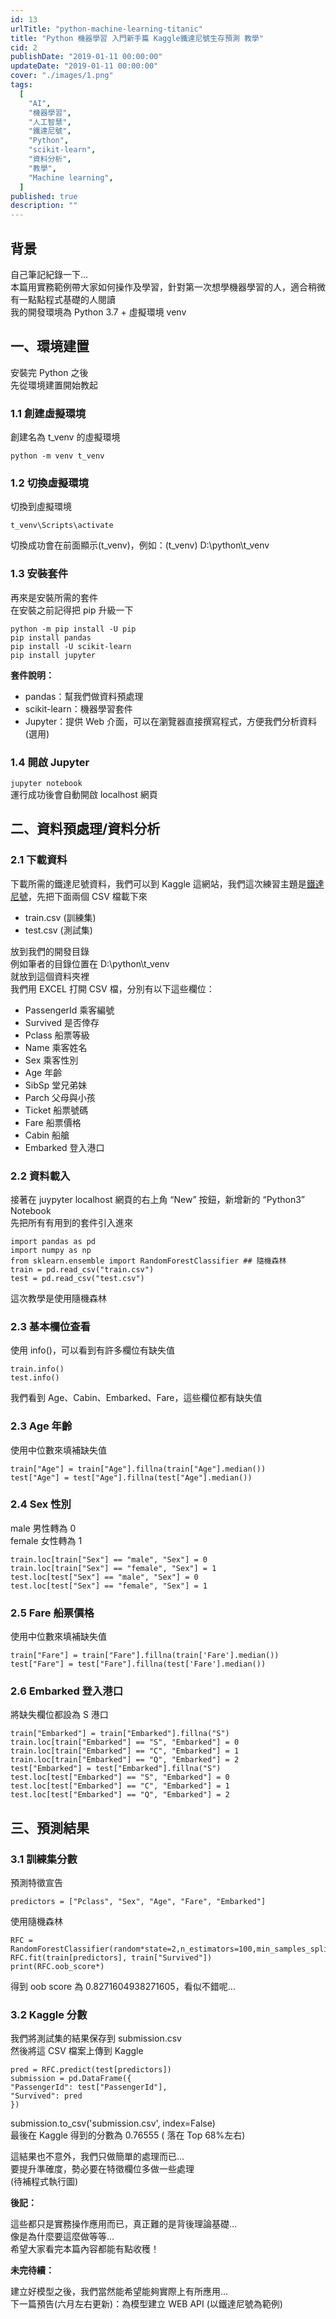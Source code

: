 ```yaml
---
id: 13
urlTitle: "python-machine-learning-titanic"
title: "Python 機器學習 入門新手篇 Kaggle鐵達尼號生存預測 教學"
cid: 2
publishDate: "2019-01-11 00:00:00"
updateDate: "2019-01-11 00:00:00"
cover: "./images/1.png"
tags:
  [
    "AI",
    "機器學習",
    "人工智慧",
    "鐵達尼號",
    "Python",
    "scikit-learn",
    "資料分析",
    "教學",
    "Machine learning",
  ]
published: true
description: ""
---
```


## 背景

自己筆記紀錄一下…  
本篇用實務範例帶大家如何操作及學習，針對第一次想學機器學習的人，適合稍微有一點點程式基礎的人閱讀  
我的開發環境為 Python 3.7 + 虛擬環境 venv

## 一、環境建置

安裝完 Python 之後  
先從環境建置開始教起

### 1.1 創建虛擬環境

創建名為 t_venv 的虛擬環境

```python{numberLines: true}
python -m venv t_venv
```

### 1.2 切換虛擬環境

切換到虛擬環境

```python{numberLines: true}
t_venv\Scripts\activate
```

切換成功會在前面顯示(t_venv)，例如：(t_venv) D:\python\t_venv

### 1.3 安裝套件

再來是安裝所需的套件  
在安裝之前記得把 pip 升級一下

```python{numberLines: true}
python -m pip install -U pip
pip install pandas
pip install -U scikit-learn
pip install jupyter
```

**套件說明：**

- pandas：幫我們做資料預處理
- scikit-learn：機器學習套件
- Jupyter：提供 Web 介面，可以在瀏覽器直接撰寫程式，方便我們分析資料 (選用)

### 1.4 開啟 Jupyter

`jupyter notebook`  
運行成功後會自動開啟 localhost 網頁

## 二、資料預處理/資料分析

### 2.1 下載資料

下載所需的鐵達尼號資料，我們可以到 Kaggle 這網站，我們這次練習主題是[鐵達尼號](https://www.kaggle.com/c/titanic/data)，先把下面兩個 CSV 檔載下來

- train.csv (訓練集)
- test.csv (測試集)

放到我們的開發目錄  
例如筆者的目錄位置在 D:\python\t_venv  
就放到這個資料夾裡  
我們用 EXCEL 打開 CSV 檔，分別有以下這些欄位：

- PassengerId 乘客編號
- Survived 是否倖存
- Pclass 船票等級
- Name 乘客姓名
- Sex 乘客性別
- Age 年齡
- SibSp 堂兄弟妹
- Parch 父母與小孩
- Ticket 船票號碼
- Fare 船票價格
- Cabin 船艙
- Embarked 登入港口

### 2.2 資料載入

接著在 juypyter localhost 網頁的右上角 “New” 按鈕，新增新的 “Python3” Notebook  
先把所有有用到的套件引入進來

```python{numberLines: true}
import pandas as pd
import numpy as np
from sklearn.ensemble import RandomForestClassifier ## 隨機森林
train = pd.read_csv("train.csv")
test = pd.read_csv("test.csv")
```

這次教學是使用隨機森林

### 2.3 基本欄位查看

使用 info()，可以看到有許多欄位有缺失值

```python{numberLines: true}
train.info()
test.info()
```

我們看到 Age、Cabin、Embarked、Fare，這些欄位都有缺失值

### 2.3 Age 年齡

使用中位數來填補缺失值

```python{numberLines: true}
train["Age"] = train["Age"].fillna(train["Age"].median())
test["Age"] = test["Age"].fillna(test["Age"].median())
```

### 2.4 Sex 性別

male 男性轉為 0  
female 女性轉為 1

```python{numberLines: true}
train.loc[train["Sex"] == "male", "Sex"] = 0
train.loc[train["Sex"] == "female", "Sex"] = 1
test.loc[test["Sex"] == "male", "Sex"] = 0
test.loc[test["Sex"] == "female", "Sex"] = 1
```

### 2.5 Fare 船票價格

使用中位數來填補缺失值

```python{numberLines: true}
train["Fare"] = train["Fare"].fillna(train['Fare'].median())
test["Fare"] = test["Fare"].fillna(test['Fare'].median())
```

### 2.6 Embarked 登入港口

將缺失欄位都設為 S 港口

```python{numberLines: true}
train["Embarked"] = train["Embarked"].fillna("S")
train.loc[train["Embarked"] == "S", "Embarked"] = 0
train.loc[train["Embarked"] == "C", "Embarked"] = 1
train.loc[train["Embarked"] == "Q", "Embarked"] = 2
test["Embarked"] = test["Embarked"].fillna("S")
test.loc[test["Embarked"] == "S", "Embarked"] = 0
test.loc[test["Embarked"] == "C", "Embarked"] = 1
test.loc[test["Embarked"] == "Q", "Embarked"] = 2
```

## 三、預測結果

### 3.1 訓練集分數

預測特徵宣告

```python{numberLines: true}
predictors = ["Pclass", "Sex", "Age", "Fare", "Embarked"]
```

使用隨機森林

```python{numberLines: true}
RFC = RandomForestClassifier(random*state=2,n_estimators=100,min_samples_split=20,oob_score=True)
RFC.fit(train[predictors], train["Survived"])
print(RFC.oob_score*)
```

得到 oob score 為 0.8271604938271605，看似不錯呢…

### 3.2 Kaggle 分數

我們將測試集的結果保存到 submission.csv  
然後將這 CSV 檔案上傳到 Kaggle

```python{numberLines: true}
pred = RFC.predict(test[predictors])
submission = pd.DataFrame({
"PassengerId": test["PassengerId"],
"Survived": pred
})
```

submission.to_csv('submission.csv', index=False)  
最後在 Kaggle 得到的分數為 0.76555 ( 落在 Top 68%左右)

這結果也不意外，我們只做簡單的處理而已…  
要提升準確度，勢必要在特徵欄位多做一些處理  
(待補程式執行圖)

**後記：**

這些都只是實務操作應用而已，真正難的是背後理論基礎…  
像是為什麼要這麼做等等…  
希望大家看完本篇內容都能有點收穫！

**未完待續：**

建立好模型之後，我們當然能希望能夠實際上有所應用…  
下一篇預告(六月左右更新)：為模型建立 WEB API (以鐵達尼號為範例)
